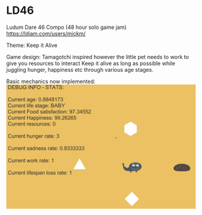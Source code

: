 # LD46
Ludum Dare 46 Compo (48 hour solo game jam)
https://ldjam.com/users/mickm/


Theme: Keep it Alive

Game design: 
Tamagotchi inspired however the little pet needs to work to give you resources to interact
Keep it alive as long as possible while juggling hunger, happiness etc through various age stages.

Basic mechanics now implemented:
![Basic mechanics implemented](https://github.com/MickWPM/LD46/blob/master/SupprtingFiles/Promo/InitialMechanics.gif)
